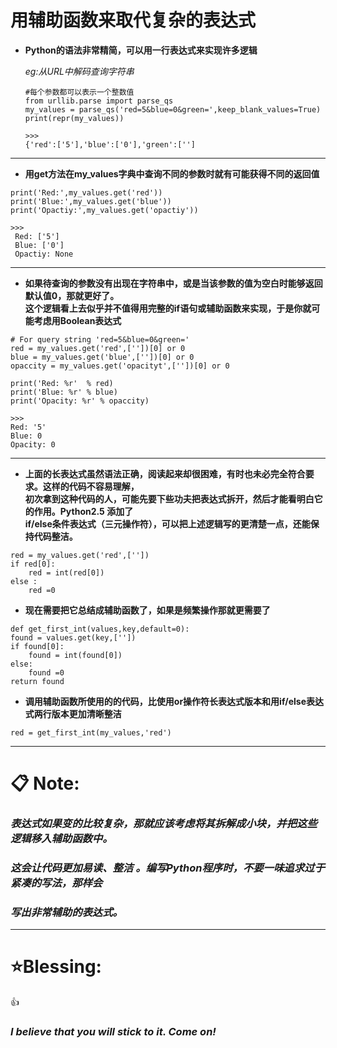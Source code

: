# 用辅助函数来取代复杂的表达式


- **Python的语法非常精简，可以用一行表达式来实现许多逻辑**

   _eg:从URL中解码查询字符串_

      #每个参数都可以表示一个整数值
      from urllib.parse import parse_qs
      my_values = parse_qs('red=5&blue=0&green=',keep_blank_values=True)
      print(repr(my_values))

      >>>
      {'red':['5'],'blue':['0'],'green':['']

 ---  
- **用get方法在my_values字典中查询不同的参数时就有可能获得不同的返回值**  
>

    print('Red:',my_values.get('red'))
    print('Blue:',my_values.get('blue'))
    print('Opactiy:',my_values.get('opactiy'))

    >>>
     Red: ['5']
     Blue: ['0']
     Opactiy: None

---
- **如果待查询的参数没有出现在字符串中，或是当该参数的值为空白时能够返回默认值0，那就更好了。  
   这个逻辑看上去似乎并不值得用完整的if语句或辅助函数来实现，于是你就可能考虑用Boolean表达式**  
>

    # For query string 'red=5&blue=0&green='
    red = my_values.get('red',[''])[0] or 0
    blue = my_values.get('blue',[''])[0] or 0
    opaccity = my_values.get('opacityt',[''])[0] or 0

    print('Red: %r'  % red)
    print('Blue: %r' % blue)
    print('Opacity: %r' % opaccity)

    >>>
    Red: '5'
    Blue: 0
    Opacity: 0

---
- **上面的长表达式虽然语法正确，阅读起来却很困难，有时也未必完全符合要求。这样的代码不容易理解，  
 初次拿到这种代码的人，可能先要下些功夫把表达式拆开，然后才能看明白它的作用。Python2.5 添加了  
if/else条件表达式（三元操作符），可以把上述逻辑写的更清楚一点，还能保持代码整洁。**

>

    red = my_values.get('red',['']) 
    if red[0]:
        red = int(red[0])
    else :
        red =0

- **现在需要把它总结成辅助函数了，如果是频繁操作那就更需要了**
>

    def get_first_int(values,key,default=0):
    found = values.get(key,[''])
    if found[0]:
        found = int(found[0])
    else:
        found =0
    return found

- **调用辅助函数所使用的的代码，比使用or操作符长表达式版本和用if/else表达式两行版本更加清晰整洁**
>

    red = get_first_int(my_values,'red')

---

# :clipboard: **Note:**
### _表达式如果变的比较复杂，那就应该考虑将其拆解成小块，并把这些逻辑移入辅助函数中。_  
### _这会让代码更加易读、整洁 。编写Python程序时，不要一味追求过于紧凑的写法，那样会_
### _写出非常辅助的表达式。_


---

# :star:Blessing:
:thumbsup:
 ### _I believe that you will stick to it. Come on!_ 
